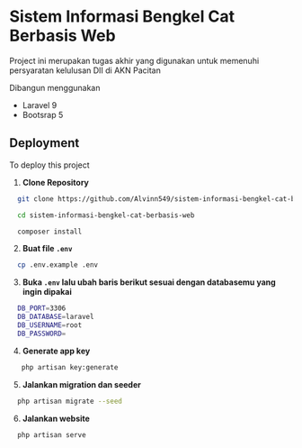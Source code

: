 
# Sistem Informasi Bengkel Cat Berbasis Web

Project ini merupakan tugas akhir yang digunakan untuk memenuhi persyaratan kelulusan DII di AKN Pacitan

Dibangun menggunakan 
- Laravel 9
- Bootsrap 5


## Deployment

To deploy this project

1. **Clone Repository**

```bash
  git clone https://github.com/Alvinn549/sistem-informasi-bengkel-cat-berbasis-web

  cd sistem-informasi-bengkel-cat-berbasis-web

  composer install
```
2. **Buat file `.env`**

```bash
  cp .env.example .env
```

3. **Buka `.env` lalu ubah baris berikut sesuai dengan databasemu yang ingin dipakai**
```bash
  DB_PORT=3306
  DB_DATABASE=laravel
  DB_USERNAME=root
  DB_PASSWORD=
```

4. **Generate app key**

```bash
   php artisan key:generate
```


5. **Jalankan migration dan seeder**

```bash
  php artisan migrate --seed
```

6. **Jalankan website**

```bash
  php artisan serve
```
